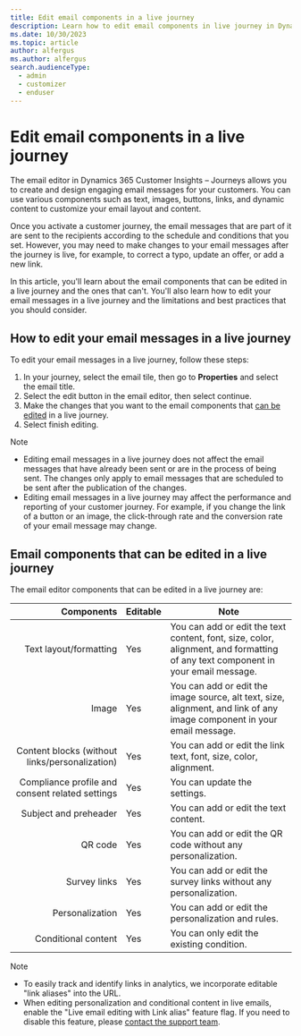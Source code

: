 ```yaml
---
title: Edit email components in a live journey
description: Learn how to edit email components in live journey in Dynamics 365 Customer Insights - Journeys
ms.date: 10/30/2023
ms.topic: article
author: alfergus
ms.author: alfergus
search.audienceType: 
  - admin
  - customizer
  - enduser
---
```


# Edit email components in a live journey

The email editor in Dynamics 365 Customer Insights – Journeys allows you to create and design engaging email messages for your customers. You can use various components such as text, images, buttons, links, and dynamic content to customize your email layout and content.

Once you activate a customer journey, the email messages that are part of it are sent to the recipients according to the schedule and conditions that you set. However, you may need to make changes to your email messages after the journey is live, for example, to correct a typo, update an offer, or add a new link.

In this article, you'll learn about the email components that can be edited in a live journey and the ones that can't. You'll also learn how to edit your email messages in a live journey and the limitations and best practices that you should consider.

## How to edit your email messages in a live journey

To edit your email messages in a live journey, follow these steps:

1. In your journey, select the email tile, then go to **Properties** and select the email title.
1. Select the edit button in the email editor, then select continue.
1. Make the changes that you want to the email components that [can be edited](edit-email-in-live-journey.md#email-components-that-can-be-edited-in-a-live-journey) in a live journey.
1. Select finish editing.

> [!NOTE]
> - Editing email messages in a live journey does not affect the email messages that have already been sent or are in the process of being sent. The changes only apply to email messages that are scheduled to be sent after the publication of the changes.
> - Editing email messages in a live journey may affect the performance and reporting of your customer journey. For example, if you change the link of a button or an image, the click-through rate and the conversion rate of your email message may change.

## Email components that can be edited in a live journey

The email editor components that can be edited in a live journey are:

| **Components** | **Editable** | **Note** |
|---:|---|---|
| Text layout/formatting | Yes | You can add or edit the text content, font, size, color, alignment, and formatting of any text component in your email message. |
| Image | Yes | You can add or edit the image source, alt text, size, alignment, and link of any image component in your email message. |
| Content blocks      (without links/personalization) | Yes | You can add or edit the link text, font, size, color, alignment. |
| Compliance profile and consent related settings | Yes | You can update the settings. |
| Subject and preheader | Yes | You can add or edit the text content. |
| QR code | Yes | You can add or edit the QR code without any   personalization. |
| Survey links | Yes | You can add or edit the   survey links without any personalization. |
| Personalization | Yes | You can add or edit the personalization and rules. |
| Conditional content | Yes | You can only edit the existing condition. |

> [!NOTE]
> - To easily track and identify links in analytics, we incorporate editable "link aliases" into the URL. 
> - When editing personalization and conditional content in live emails, enable the "Live email editing with Link alias" feature flag. If you need to disable this feature, please [contact the support team](/power-platform/admin/get-help-support#view-solutions-or-create-a-support-request).
